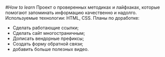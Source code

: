 *#How to learn*
Проект о проверенных методиках и лайфхаках, которые помогают запоминать информацию качественно и надолго.
Используемые технологии: HTML, CSS.
Планы по доработке:
* Сделать работающие ссылки;
* Сделать сайт многостраничным;
* Дописать вендорные префиксы;
* Создать форму обратной связи;
*  добавить больше полезных видео.
